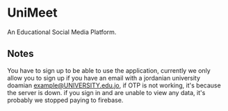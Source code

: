 # UniMeet

An Educational Social Media Platform. 

## Notes

You have to sign up to be able to use the application, currently we only allow you to sign up if you have an email
with a jordanian university doamian example@UNIVERSITY.edu.jo, if OTP is not working, it's because the server is down.
if you sign in and are unable to view any data, it's probably we stopped paying to firebase.

